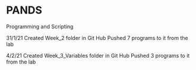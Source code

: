 # PANDS
Programming and Scripting

31/1/21
Created Week_2 folder in Git Hub
Pushed 7 programs to it from the lab 

4/2/21
Created Week_3_Variables folder in Git Hub
Pushed 3 programs to it from the lab